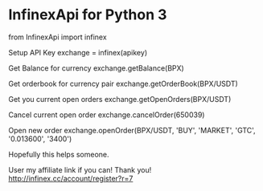 # InfinexApi for Python 3

from InfinexApi import infinex

Setup API Key
exchange = infinex(apikey)

Get Balance for currency
exchange.getBalance(BPX)

Get orderbook for currency pair
exchange.getOrderBook(BPX/USDT)

Get you current open orders
exchange.getOpenOrders(BPX/USDT)

Cancel current open order
exchange.cancelOrder(650039)

Open new order
exchange.openOrder(BPX/USDT, 'BUY', 'MARKET', 'GTC', '0.013600', '3400')


Hopefully this helps someone.

User my affiliate link if you can! Thank you!
http://infinex.cc/account/register?r=7
